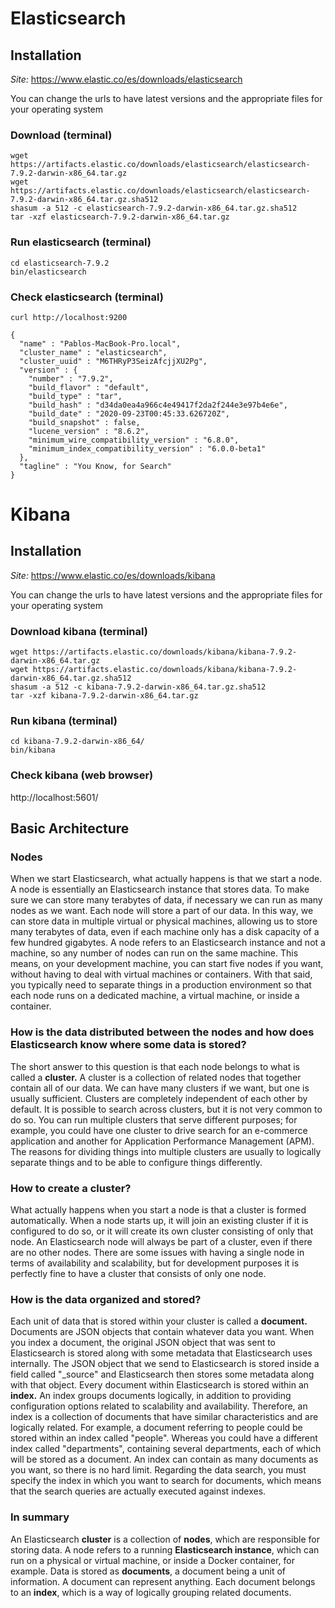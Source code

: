 # Elasticsearch
## Installation
*Site:* https://www.elastic.co/es/downloads/elasticsearch

You can change the urls to have latest versions and the appropriate files for your operating system

### Download (terminal)
```
wget https://artifacts.elastic.co/downloads/elasticsearch/elasticsearch-7.9.2-darwin-x86_64.tar.gz
wget https://artifacts.elastic.co/downloads/elasticsearch/elasticsearch-7.9.2-darwin-x86_64.tar.gz.sha512
shasum -a 512 -c elasticsearch-7.9.2-darwin-x86_64.tar.gz.sha512
tar -xzf elasticsearch-7.9.2-darwin-x86_64.tar.gz
```
### Run elasticsearch (terminal)
```
cd elasticsearch-7.9.2
bin/elasticsearch
```
### Check elasticsearch (terminal)
```
curl http://localhost:9200

{
  "name" : "Pablos-MacBook-Pro.local",
  "cluster_name" : "elasticsearch",
  "cluster_uuid" : "M6THRyP3SeizAfcjjXU2Pg",
  "version" : {
    "number" : "7.9.2",
    "build_flavor" : "default",
    "build_type" : "tar",
    "build_hash" : "d34da0ea4a966c4e49417f2da2f244e3e97b4e6e",
    "build_date" : "2020-09-23T00:45:33.626720Z",
    "build_snapshot" : false,
    "lucene_version" : "8.6.2",
    "minimum_wire_compatibility_version" : "6.8.0",
    "minimum_index_compatibility_version" : "6.0.0-beta1"
  },
  "tagline" : "You Know, for Search"
}
```
# Kibana
## Installation
*Site:* https://www.elastic.co/es/downloads/kibana

You can change the urls to have latest versions and the appropriate files for your operating system

### Download kibana (terminal)
```
wget https://artifacts.elastic.co/downloads/kibana/kibana-7.9.2-darwin-x86_64.tar.gz
wget https://artifacts.elastic.co/downloads/kibana/kibana-7.9.2-darwin-x86_64.tar.gz.sha512
shasum -a 512 -c kibana-7.9.2-darwin-x86_64.tar.gz.sha512
tar -xzf kibana-7.9.2-darwin-x86_64.tar.gz
```
### Run kibana (terminal)
```
cd kibana-7.9.2-darwin-x86_64/
bin/kibana
```
### Check kibana (web browser)
http://localhost:5601/

## Basic Architecture
### Nodes
When we start Elasticsearch, what actually happens is that we start a node. A node is essentially an Elasticsearch instance that stores data.
To make sure we can store many terabytes of data, if necessary we can run as many nodes as we want.
Each node will store a part of our data.
In this way, we can store data in multiple virtual or physical machines, allowing us to store many terabytes of data, even if each machine only has a disk capacity of a few hundred gigabytes.
A node refers to an Elasticsearch instance and not a machine, so any number of nodes can run on the same machine.
This means, on your development machine, you can start five nodes if you want, without having to deal with virtual machines or containers.
With that said, you typically need to separate things in a production environment so that each node runs on a dedicated machine, a virtual machine, or inside a container.

### How is the data distributed between the nodes and how does Elasticsearch know where some data is stored?
The short answer to this question is that each node belongs to what is called a **cluster.**
A cluster is a collection of related nodes that together contain all of our data.
We can have many clusters if we want, but one is usually sufficient.
Clusters are completely independent of each other by default.
It is possible to search across clusters, but it is not very common to do so.
You can run multiple clusters that serve different purposes; for example, you could have one cluster to drive search for an e-commerce application and another for Application Performance Management (APM).
The reasons for dividing things into multiple clusters are usually to logically separate things and to be able to configure things differently.

### How to create a cluster?
What actually happens when you start a node is that a cluster is formed automatically.
When a node starts up, it will join an existing cluster if it is configured to do so, or it will create its own cluster consisting of only that node.
An Elasticsearch node will always be part of a cluster, even if there are no other nodes.
There are some issues with having a single node in terms of availability and scalability, but for development purposes it is perfectly fine to have a cluster that consists of only one node.

### How is the data organized and stored?
Each unit of data that is stored within your cluster is called a **document.**
Documents are JSON objects that contain whatever data you want.
When you index a document, the original JSON object that was sent to Elasticsearch is stored along with some metadata that Elasticsearch uses internally.
The JSON object that we send to Elasticsearch is stored inside a field called "_source" and Elasticsearch then stores some metadata along with that object.
Every document within Elasticsearch is stored within an **index.**
An index groups documents logically, in addition to providing configuration options related to scalability and availability.
Therefore, an index is a collection of documents that have similar characteristics and are logically related.
For example, a document referring to people could be stored within an index called "people". Whereas you could have a different index called "departments", containing several departments, each of which will be stored as a document.
An index can contain as many documents as you want, so there is no hard limit.
Regarding the data search, you must specify the index in which you want to search for documents, which means that the search queries are actually executed against indexes.

### In summary
An Elasticsearch **cluster** is a collection of **nodes**, which are responsible for storing data.
A node refers to a running **Elasticsearch instance**, which can run on a physical or virtual machine, or inside a Docker container, for example.
Data is stored as **documents**, a document being a unit of information.
A document can represent anything.
Each document belongs to an **index**, which is a way of logically grouping related documents.

